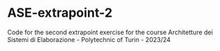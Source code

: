 # ASE-extrapoint-2

Code for the second extrapoint exercise for the course Architetture dei Sistemi di Elaborazione - Polytechnic of Turin - 2023/24
